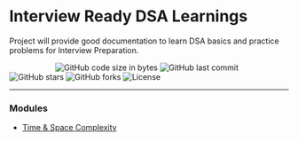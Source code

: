# Interview Ready DSA Learnings

Project will provide good documentation to learn DSA basics and practice problems for Interview Preparation.

&nbsp;&nbsp;&nbsp;&nbsp;&nbsp;&nbsp;&nbsp;&nbsp;&nbsp;&nbsp;&nbsp;&nbsp;&nbsp;&nbsp;&nbsp;&nbsp;&nbsp;&nbsp;&nbsp;&nbsp;
![GitHub code size in bytes](https://img.shields.io/github/languages/code-size/tarunve/interview-ready-dsa-learnings?logo=github)
![GitHub last commit](https://img.shields.io/github/last-commit/tarunve/interview-ready-dsa-learnings?logo=github)
![GitHub stars](https://img.shields.io/github/stars/tarunve/interview-ready-dsa-learnings?logo=github)
![GitHub forks](https://img.shields.io/github/forks/tarunve/interview-ready-dsa-learnings?logo=github)
![License](https://img.shields.io/badge/license-MIT-green)

---

### Modules 
- [Time & Space Complexity](notes/001-space-and-time-complexity.md)
